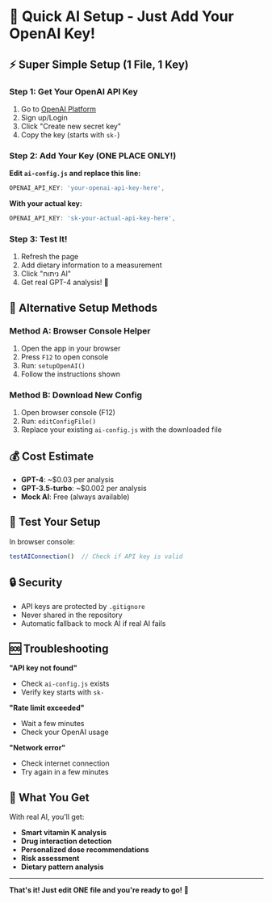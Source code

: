 # 🚀 Quick AI Setup - Just Add Your OpenAI Key!

## ⚡ Super Simple Setup (1 File, 1 Key)

### Step 1: Get Your OpenAI API Key
1. Go to [OpenAI Platform](https://platform.openai.com/api-keys)
2. Sign up/Login
3. Click "Create new secret key"
4. Copy the key (starts with `sk-`)

### Step 2: Add Your Key (ONE PLACE ONLY!)
**Edit `ai-config.js` and replace this line:**
```javascript
OPENAI_API_KEY: 'your-openai-api-key-here',
```
**With your actual key:**
```javascript
OPENAI_API_KEY: 'sk-your-actual-api-key-here',
```

### Step 3: Test It!
1. Refresh the page
2. Add dietary information to a measurement
3. Click "ניתוח AI"
4. Get real GPT-4 analysis! 🎉

## 🔧 Alternative Setup Methods

### Method A: Browser Console Helper
1. Open the app in your browser
2. Press `F12` to open console
3. Run: `setupOpenAI()`
4. Follow the instructions shown

### Method B: Download New Config
1. Open browser console (F12)
2. Run: `editConfigFile()`
3. Replace your existing `ai-config.js` with the downloaded file

## 💰 Cost Estimate
- **GPT-4**: ~$0.03 per analysis
- **GPT-3.5-turbo**: ~$0.002 per analysis
- **Mock AI**: Free (always available)

## 🧪 Test Your Setup

In browser console:
```javascript
testAIConnection()  // Check if API key is valid
```

## 🔒 Security
- API keys are protected by `.gitignore`
- Never shared in the repository
- Automatic fallback to mock AI if real AI fails

## 🆘 Troubleshooting

**"API key not found"**
- Check `ai-config.js` exists
- Verify key starts with `sk-`

**"Rate limit exceeded"**
- Wait a few minutes
- Check your OpenAI usage

**"Network error"**
- Check internet connection
- Try again in a few minutes

## 🎯 What You Get

With real AI, you'll get:
- **Smart vitamin K analysis**
- **Drug interaction detection**
- **Personalized dose recommendations**
- **Risk assessment**
- **Dietary pattern analysis**

---

**That's it! Just edit ONE file and you're ready to go! 🚀** 